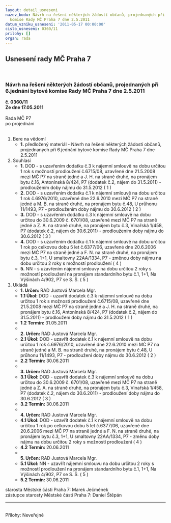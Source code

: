 ```yaml
---
layout: detail_usneseni
nazev_bodu: Návrh na řešení některých žádostí občanů, projednaných při 6.jednání bytové
  komise Rady MČ Praha 7 dne 2.5.2011
datum_vzniku_usneseni: '2011-05-17 00:00:00'
cislo_usneseni: 0360/11
prilohy: []
organ: rada
---
```

<div id="ucUsn_pList" class="usn">
	<span><h2>Usnesení rady MČ Praha 7 </h2>
<br></span><div class="standBody">
<span><h3>Návrh na řešení některých žádostí občanů, projednaných při 6.jednání bytové komise Rady MČ Praha 7 dne 2.5.2011</h3></span><div class="center">
		<strong>č. 0360/11</strong><br>
	</div>
<div class="center">
		<strong>Ze dne 17.05.2011</strong><br><br>
	</div>Rada MČ P7<br> po projednání<br><br><ol>
<li>Bere na vědomí<ul><li>
<strong>1.</strong> předložený materiál - Návrh na řešení některých žádostí občanů, projednaných při 6.jednání bytové komise Rady MČ Praha 7 dne 2.5.2011</li></ul>
</li>
<li>Souhlasí<ul>
<li>
<strong>1.</strong> DOD - s uzavřením dodatku č.3 k nájemní smlouvě na dobu určitou 1 rok s možností prodloužení č.6715/08, uzavřené dne 21.5.2008 mezi MČ P7 na straně jedné a J. H. na straně druhé, na pronájem bytu č.16, Antonínská 8/424, P7 (dodatek č.2, nájem do 31.5.2011) - prodloužením doby nájmu do 31.5.2012  ( 1 )</li>
<li>
<strong>2.</strong> DOD - s uzavřením dodatku č.1 k nájemní smlouvě na dobu určitou 1 rok č.6976/2010, uzavřené dne 22.6.2010 mezi MČ P7 na straně jedné a M. B. na straně druhé, na pronájem bytu č.48, U průhonu 11/1493, P7 - prodloužením doby nájmu do 30.6.2012  ( 2 )</li>
<li>
<strong>3.</strong> DOD - s uzavřením dodatku č.3 k nájemní smlouvě na dobu určitou do 30.6.2009 č. 6701/08, uzavřené mezi MČ P7 na straně jedné a Z. A. na straně druhé, na pronájem bytu č.3, Vinařská 1/458, P7 (dodatek č.2, nájem do 30.6.2011) - prodloužením doby nájmu do 30.6.2012  ( 3 )</li>
<li>
<strong>4.</strong> DOD - s uzavřením dodatku č.1 k nájemní smlouvě na dobu určitou 1 rok po celkovou dobu 5 let č.6377/06, uzavřené dne 20.6.2006 mezi MČ P7 na straně jedné a F. N. na straně druhé, na pronájem bytu č.3, 1+1, U smaltovny 22AA/1334, P7 - změnou doby nájmu na dobu určitou 2 roky s možností prodloužení  ( 4 )</li>
<li>
<strong>5.</strong> NN - s uzavřením nájemní smlouvy na dobu určitou 2 roky s možností prodloužení na pronájem standardního bytu č.1, 1+1, Na Výšinách 4/902, P7 se S. Š.  ( 5 )  </li>
</ul>
</li>
<li>Ukládá<ul>
<li>
<strong>1. Určen: </strong>RAD Justová Marcela Mgr.</li>
<li>
<strong>1.1 Úkol: </strong>DOD - uzavřít dodatek č.3 k nájemní smlouvě na dobu určitou 1 rok s možností prodloužení č.6715/08, uzavřené dne 21.5.2008 mezi MČ P7 na straně jedné a J. H. na straně druhé, na pronájem bytu č.16, Antonínská 8/424, P7 (dodatek č.2, nájem do 31.5.2011) - prodloužení doby nájmu do 31.5.2012  ( 1 )</li>
<li>
<strong>1.2 Termín: </strong>31.05.2011</li>
<li>
<strong><br>2. Určen: </strong>RAD Justová Marcela Mgr.</li>
<li>
<strong>2.1 Úkol: </strong>DOD - uzavřít dodatek č.1 k nájemní smlouvě na dobu určitou 1 rok č.6976/2010, uzavřené dne 22.6.2010 mezi MČ P7 na straně jedné a M. B. na straně druhé, na pronájem bytu č.48, U průhonu 11/1493, P7 - prodloužení doby nájmu do 30.6.2012  ( 2 )</li>
<li>
<strong>2.2 Termín: </strong>30.06.2011</li>
<li>
<strong><br>3. Určen: </strong>RAD Justová Marcela Mgr.</li>
<li>
<strong>3.1 Úkol: </strong>DOD - uzavřít dodatek č.3 k nájemní smlouvě na dobu určitou do 30.6.2009 č. 6701/08, uzavřené mezi MČ P7 na straně jedné a Z. A. na straně druhé, na pronájem bytu č.3, Vinařská 1/458, P7 (dodatek č.2, nájem do 30.6.2011) - prodloužení doby nájmu do 30.6.2012  ( 3 )</li>
<li>
<strong>3.2 Termín: </strong>30.06.2011</li>
<li>
<strong><br>4. Určen: </strong>RAD Justová Marcela Mgr.</li>
<li>
<strong>4.1 Úkol: </strong>DOD - uzavřít dodatek č.1 k nájemní smlouvě na dobu určitou 1 rok po celkovou dobu 5 let č.6377/06, uzavřené dne 20.6.2006 mezi MČ P7 na straně jedné a F. N. na straně druhé, na pronájem bytu č.3, 1+1,                         U smaltovny 22AA/1334, P7 - změnu doby nájmu na dobu určitou 2 roky s možností prodloužení  ( 4 )</li>
<li>
<strong>4.2 Termín: </strong>20.06.2011</li>
<li>
<strong><br>5. Určen: </strong>RAD Justová Marcela Mgr.</li>
<li>
<strong>5.1 Úkol: </strong>NN - uzavřít nájemní smlouvu na dobu určitou 2 roky s možností prodloužení na pronájem standardního bytu č.1, 1+1, Na Výšinách 4/902, P7 se S. Š.  ( 5 )</li>
<li>
<strong>5.2 Termín: </strong>30.06.2011</li>
</ul>
</li>
</ol>starosta Městské části Praha 7: Marek Ječmének<br>zástupce starosty Městské části Praha 7: Daniel Štěpán <hr>
<br>Přílohy: Neveřejné</div>
</div>